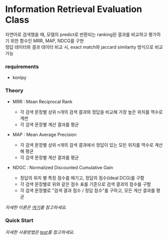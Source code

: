 # Information Retrieval Evaluation Class
자연어로 검색했을 때, 모델의 predict로 반환되는 ranking된 결과를 비교하고 평가하기 위한 함수인 MRR, MAP, NDCG를 구현<br/>
정답 데이터와 결과 데이터 비교 시, exact match와 jaccard similarity 방식으로 비교 가능<br/>

### requirements
- konlpy

### Theory
- MRR : Mean Reciprocal Rank
  - 각 검색 문장별 상위 n개의 검색 결과와 정답을 비교해 가장 높은 위치를 역수로 계싼
  - 각 검색 문장별 계산 결과를 평균
  
- MAP : Mean Average Precision
  - 각 검색 문장별 상위 n개의 검색 결과에서 정답이 있는 모든 위치를 역수로 계산해 평균
  - 각 검색 문장별 계산 결과를 평균
  
- NDGC : Normalized Discounted Cumulative Gain
  - 정답의 위치 별 특정 점수를 매기고, 정답의 점수(Ideal DCG)를 구함
  - 각 검색 문장별로 위와 같은 점수 표를 기준으로 검색 결과의 점수를 구함
  - 각 검색 문장별로 "검색 결과 점수 / 정답 점수"를 구하고, 모든 계산 결과를 평균
  
*자세한 이론은 [여기](https://medium.com/swlh/rank-aware-recsys-evaluation-metrics-5191bba16832)를 참고하세요.*

### Quick Start
*자세한 사용방법은 [test](https://github.com/HyeyeonKoo/utils/blob/main/ir_eval/ir_eval_test.py)를 참고하세요.*
